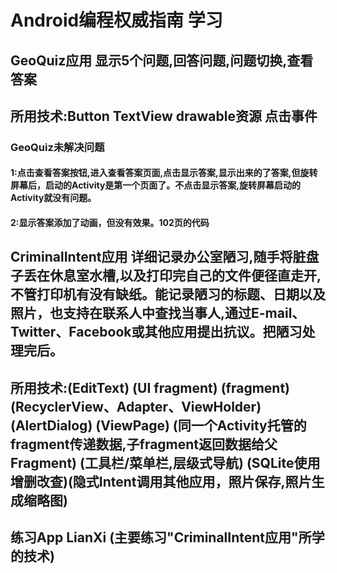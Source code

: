 # Android编程权威指南 学习

## GeoQuiz应用 显示5个问题,回答问题,问题切换,查看答案
## 所用技术:Button TextView drawable资源 点击事件
### GeoQuiz未解决问题
#### 1:点击查看答案按钮,进入查看答案页面,点击显示答案,显示出来的了答案,但旋转屏幕后，启动的Activity是第一个页面了。不点击显示答案,旋转屏幕启动的Activity就没有问题。
#### 2:显示答案添加了动画，但没有效果。102页的代码

## CriminalIntent应用 详细记录办公室陋习,随手将脏盘子丢在休息室水槽,以及打印完自己的文件便径直走开,不管打印机有没有缺纸。能记录陋习的标题、日期以及照片，也支持在联系人中查找当事人,通过E-mail、Twitter、Facebook或其他应用提出抗议。把陋习处理完后。
## 所用技术:(EditText) (UI fragment) (fragment) (RecyclerView、Adapter、ViewHolder) (AlertDialog) (ViewPage) (同一个Activity托管的fragment传递数据,子fragment返回数据给父Fragment) (工具栏/菜单栏,层级式导航) (SQLite使用增删改查)(隐式Intent调用其他应用，照片保存,照片生成缩略图)

## 练习App LianXi (主要练习"CriminalIntent应用"所学的技术)
